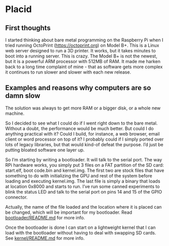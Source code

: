 # Placid

## First thoughts

I started thinking about bare metal programming on the Raspberry Pi when I tried running OctoPrint (https://octoprint.org) on Model B+. This is a Linux web server designed to run a 3D printer. It works, but it takes minutes to boot into a running server. This is crazy. The Model B+ is not the newest, but it is a powerful ARM processor with 512MB of RAM. It made me harken back to a long time complaint of mine - that as software gets more complex it continues to run slower and slower with each new release. 

## Examples and reasons why computers are so damn slow

The solution was always to get more RAM or a bigger disk, or a whole new machine.

So I decided to see what I could do if I went right down to the bare metal. Without a doubt, the performance would be much better. But could I do anything practical with it? Could I build, for instance, a web browser, email client or word processor on top of it? I probably could if I simply ported over lots of legacy libraries, but that would kind-of defeat the purpose. I’d just be putting bloated software one layer up.

So I’m starting by writing a bootloader. It will talk to the serial port. The way RPi hardware works, you simply put 3 files on a FAT partition of the SD card: start.elf, boot code.bin and kernel.img. The first two are stock files that have something to do with initializing the GPU and rest of the system before loading and executing kernel.img. The last file is simply a binary that loads at location 0x8000 and starts to run. I’ve run some canned experiments to blink the status LED and talk to the serial port on pins 14 and 15 of the GPIO connector.

Actually, the name of the file loaded and the location where it is placed can be changed, which will be important for my bootloader. Read [bootloader/README.md](bootloader/README.md) for more info.

Once the bootloader is done I can start on a lightweight kernel that I can load with the bootloader without having to deal with swapping SD cards. See [kernel/README.md](kernel/README.md) for more info.
